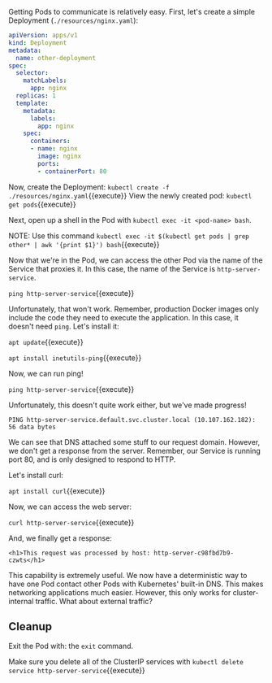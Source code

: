 Getting Pods to communicate is relatively easy. First, let's create a simple Deployment (`./resources/nginx.yaml`):

```yaml
apiVersion: apps/v1
kind: Deployment
metadata:
  name: other-deployment
spec:
  selector:
    matchLabels:
      app: nginx
  replicas: 1
  template:
    metadata:
      labels:
        app: nginx
    spec:
      containers:
      - name: nginx
        image: nginx
        ports:
        - containerPort: 80
```

Now, create the Deployment: `kubectl create -f ./resources/nginx.yaml`{{execute}}
View the newly created pod: `kubectl get pods`{{execute}}

Next, open up a shell in the Pod with `kubectl exec -it <pod-name> bash`.

NOTE: Use this command `kubectl exec -it $(kubectl get pods | grep other* | awk '{print $1}') bash`{{execute}}

Now that we're in the Pod, we can access the other Pod via the name of the Service that proxies it. In this case, the name of the Service is `http-server-service`.

`ping http-server-service`{{execute}}

Unfortunately, that won't work. Remember, production Docker images only include the code they need to execute the application. In this case, it doesn't need `ping`. Let's install it:

`apt update`{{execute}}

`apt install inetutils-ping`{{execute}}

Now, we can run ping!

`ping http-server-service`{{execute}}

Unfortunately, this doesn't quite work either, but we've made progress!

`PING http-server-service.default.svc.cluster.local (10.107.162.182): 56 data bytes`

We can see that DNS attached some stuff to our request domain. However, we don't get a response from the server. Remember, our Service is running port 80, and is only designed to respond to HTTP.

Let's install curl:

`apt install curl`{{execute}}

Now, we can access the web server:

`curl http-server-service`{{execute}}

And, we finally get a response:

`<h1>This request was processed by host: http-server-c98fbd7b9-czwts</h1>`

This capability is extremely useful. We now have a deterministic way to have one Pod contact other Pods with Kubernetes' built-in DNS. This makes networking applications much easier. However, this only works for cluster-internal traffic. What about external traffic?

## Cleanup

Exit the Pod with: the `exit` command.
<!-- `exit`{{execute}} -->

Make sure you delete all of the ClusterIP services with
`kubectl delete service http-server-service`{{execute}}
